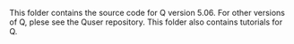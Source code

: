 This folder contains the source code for Q version 5.06. For other versions of Q, plese see the Quser repository.
This folder also contains tutorials for Q.
